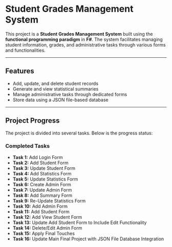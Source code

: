 # Student Grades Management System

This project is a **Student Grades Management System** built using the **functional programming paradigm** in **F#**. The system facilitates managing student information, grades, and administrative tasks through various forms and functionalities.

---

## Features
- Add, update, and delete student records
- Generate and view statistical summaries
- Manage administrative tasks through dedicated forms
- Store data using a JSON file-based database

---

## Project Progress
The project is divided into several tasks. Below is the progress status:

### Completed Tasks
- **Task 1:** Add Login Form
- **Task 2:** Add Student Form
- **Task 3:** Update Student Form
- **Task 4:** Add Statistics Form
- **Task 5:** Update Statistics Form
- **Task 6:** Create Admin Form
- **Task 7:** Update Admin Form
- **Task 8:** Add Summary Form
- **Task 9:** Re-Update Statistics Form
- **Task 10:** Add Admin Form
- **Task 11:** Add Student Form
- **Task 12:** Add View Student Form
- **Task 13:** Update Add Student Form to Include Edit Functionality
- **Task 14:** Delete/Edit Admin Form
- **Task 15:** Apply Final Touches
- **Task 16:** Update Main Final Project with JSON File Database Integration

